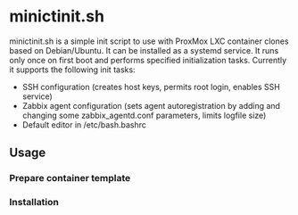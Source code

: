 # minictinit.sh
minictinit.sh is a simple init script to use with ProxMox LXC container clones based on Debian/Ubuntu. It can be installed as a systemd service. It runs only once on first boot and performs specified initialization tasks. Currently it supports the following init tasks:

* SSH configuration (creates host keys, permits root login, enables SSH service)
* Zabbix agent configuration (sets agent autoregistration by adding and changing some zabbix_agentd.conf parameters, limits logfile size)
* Default editor in /etc/bash.bashrc

## Usage
### Prepare container template
### Installation
